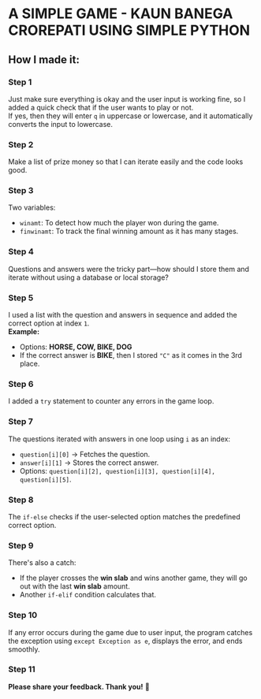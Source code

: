# A SIMPLE GAME - KAUN BANEGA CROREPATI USING SIMPLE PYTHON  

## How I made it:  

### Step 1  
Just make sure everything is okay and the user input is working fine, so I added a quick check that if the user wants to play or not.  
If yes, then they will enter `q` in uppercase or lowercase, and it automatically converts the input to lowercase.  

### Step 2  
Make a list of prize money so that I can iterate easily and the code looks good.  

### Step 3  
Two variables:  
- `winamt`: To detect how much the player won during the game.  
- `finwinamt`: To track the final winning amount as it has many stages.  

### Step 4  
Questions and answers were the tricky part—how should I store them and iterate without using a database or local storage?  

### Step 5  
I used a list with the question and answers in sequence and added the correct option at index `1`.  
**Example:**  
- Options: **HORSE, COW, BIKE, DOG**  
- If the correct answer is **BIKE**, then I stored `"C"` as it comes in the 3rd place.  

### Step 6  
I added a `try` statement to counter any errors in the game loop.  

### Step 7  
The questions iterated with answers in one loop using `i` as an index:  
- `question[i][0]` → Fetches the question.  
- `answer[i][1]` → Stores the correct answer.  
- Options: `question[i][2], question[i][3], question[i][4], question[i][5]`.  

### Step 8  
The `if-else` checks if the user-selected option matches the predefined correct option.  

### Step 9  
There's also a catch:  
- If the player crosses the **win slab** and wins another game, they will go out with the last **win slab** amount.  
- Another `if-elif` condition calculates that.  

### Step 10  
If any error occurs during the game due to user input, the program catches the exception using `except Exception as e`, displays the error, and ends smoothly.  

### Step 11  
**Please share your feedback. Thank you!** 🎉  
